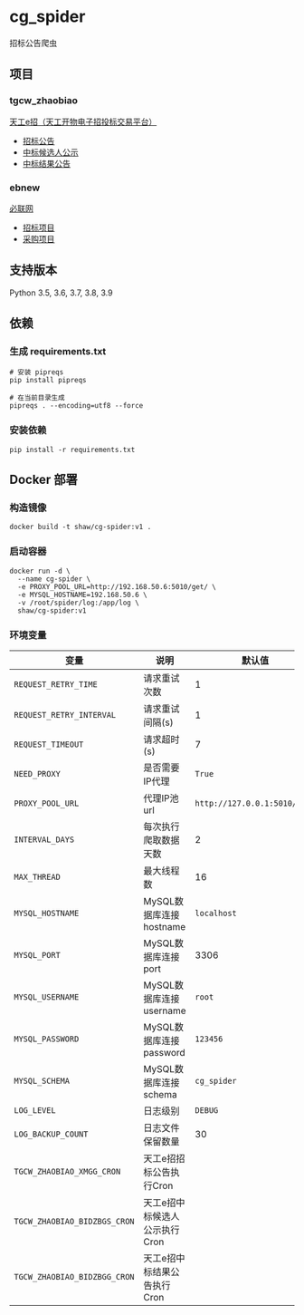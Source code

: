 # cg_spider

招标公告爬虫

## 项目

### tgcw_zhaobiao

[天工e招（天工开物电子招投标交易平台）](http://zhaobiao.tgcw.net.cn/cms/index.htm)

* [招标公告](http://zhaobiao.tgcw.net.cn/cms/channel/xmgg/index.htm)
* [中标候选人公示](http://zhaobiao.tgcw.net.cn/cms/channel/bidzbgs/index.htm)
* [中标结果公告](http://zhaobiao.tgcw.net.cn/cms/channel/bidzbgg/index.htm)

### ebnew

[必联网](https://www.ebnew.com/)

* [招标项目](https://ss.ebnew.com/tradingSearch/index.htm)
* [采购项目](https://ss.ebnew.com/purchaseSearch/list.htm)

## 支持版本

Python 3.5, 3.6, 3.7, 3.8, 3.9

## 依赖

### 生成 requirements.txt

```shell
# 安装 pipreqs
pip install pipreqs

# 在当前目录生成
pipreqs . --encoding=utf8 --force
```

### 安装依赖

```shell
pip install -r requirements.txt
```

## Docker 部署

### 构造镜像

```shell
docker build -t shaw/cg-spider:v1 .
```

### 启动容器

```shell
docker run -d \
  --name cg-spider \
  -e PROXY_POOL_URL=http://192.168.50.6:5010/get/ \
  -e MYSQL_HOSTNAME=192.168.50.6 \
  -v /root/spider/log:/app/log \
  shaw/cg-spider:v1
```

### 环境变量

| 变量 | 说明 | 默认值 | 
| --- | --- | --- | 
| `REQUEST_RETRY_TIME` | 请求重试次数 | 1 | 
| `REQUEST_RETRY_INTERVAL` | 请求重试间隔(s) | 1 | 
| `REQUEST_TIMEOUT` | 请求超时(s) | 7 | 
| `NEED_PROXY` | 是否需要IP代理 | `True` | 
| `PROXY_POOL_URL` | 代理IP池url | `http://127.0.0.1:5010/get/` | 
| `INTERVAL_DAYS` | 每次执行爬取数据天数 | 2 | 
| `MAX_THREAD` | 最大线程数 | 16 | 
| `MYSQL_HOSTNAME` | MySQL数据库连接hostname | `localhost` | 
| `MYSQL_PORT` | MySQL数据库连接port | 3306 | 
| `MYSQL_USERNAME` | MySQL数据库连接username | `root` | 
| `MYSQL_PASSWORD` | MySQL数据库连接password | `123456` | 
| `MYSQL_SCHEMA` | MySQL数据库连接schema | `cg_spider` | 
| `LOG_LEVEL` | 日志级别 | `DEBUG` | 
| `LOG_BACKUP_COUNT` | 日志文件保留数量 | 30 | 
| `TGCW_ZHAOBIAO_XMGG_CRON` | 天工e招招标公告执行Cron |  | 
| `TGCW_ZHAOBIAO_BIDZBGS_CRON` | 天工e招中标候选人公示执行Cron |  | 
| `TGCW_ZHAOBIAO_BIDZBGG_CRON` | 天工e招中标结果公告执行Cron |  | 
